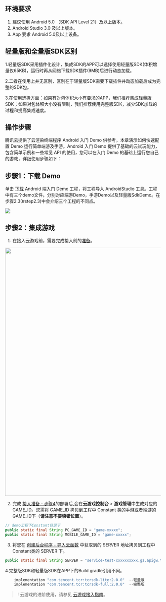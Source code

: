 ## 环境要求

1. 建议使用 Android 5.0 （SDK API Level 21）及以上版本。
2. Android Studio 3.0 及以上版本。
3. App 要求 Android 5.0及以上设备。



## 轻量版和全量版SDK区别

1.轻量版SDK采用插件化设计，集成SDK的APP可以选择使用轻量版SDK(体积增量仅65KB)，运行时再从网络下载SDK插件(9MB)后进行动态加载。

2.二者在使用上并无区别，区别在于轻量版SDK需要下载插件并动态加载后成为完整的SDK包。

3.在使用选择方面：如果有对包体积大小有要求的APP，我们推荐集成轻量版SDK；如果对包体积大小没有限制，我们推荐使用完整版SDK，减少SDK加载的过程和提高集成速度。



## 操作步骤

腾讯云提供了云渲染终端程序 Android 入门  Demo  供参考，本章演示如何快速配置  Demo  运行简单端游及手游。Android 入门 Demo 提供了基础的云试玩能力，包含简单示例和一些常见 API 的使用，您可以在入门 Demo 的基础上运行您自己的游戏，详细使用步骤如下：

## 步骤1：下载 Demo[](id:step1)
单击 [下载](https://github.com/tencentyun/cloudgame-android-sdk/blob/master/TcrCloudGame/Demo.zip) Android  端入门 Demo 工程，将工程导入 AndroidStudio 工具。工程中有三个demo文件，分别对应端游Demo，手游Demo以及轻量版SdkDemo。在步骤2.3(#step2.3)中会介绍三个工程的不同点。

![](https://tva1.sinaimg.cn/large/e6c9d24egy1h32hp6ifd2j20jy06kwen.jpg)

## 步骤2：集成游戏[](id:step2)

1. 在接入云游戏前，需要完成接入前的[准备](https://cloud.tencent.com/document/product/1162/46135 )。

<img src="https://main.qcloudimg.com/raw/ef3f517af8dc21844bd4447db532ba52.svg" width="800px" />



2. 完成 [接入准备 - 步骤4](https://cloud.tencent.com/document/product/1162/46135#step4)的部署后,会在**云游戏控制台** > **游戏管理**中生成对应的 GAME_ID。您需将 GAME_ID 拷贝到工程中 Constant 类的手游或者端游的 GAME_ID下（**请注意不要填错位置**）。

```java
// demo工程下Constant目录下
public static final String PC_GAME_ID = "game-xxxxx";
public static final String MOBILE_GAME_ID = "game-xxxxx";
```

3. 将您在 [创建后台程序 - 导入云函数](https://cloud.tencent.com/document/product/1162/65429#upload) 中获取到的 SERVER 地址拷贝到工程中 Constant类的 SERVER 下。

```java
public static final String SERVER = "service-test-xxxxxxxxxx.gz.apigw.tencentcs.com/release";
```

4.完整版SDK和轻量版SDK在APP下的Build.gradle引用不同。

``` java
    implementation "com.tencent.tcr:tcrsdk-lite:2.0.0"  --轻量版
    implementation "com.tencent.tcr:tcrsdk-full:2.0.0"  --完整版

```

>! 云游戏的进阶使用，请参见 [云游戏接入指南](https://github.com/tencentyun/cloudgame-android-sdk)。

